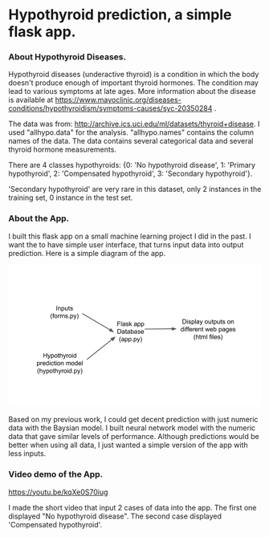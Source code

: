 # Hypothyroid prediction, a simple flask app. 

### About Hypothyroid Diseases.
Hypothyroid diseases (underactive thyroid) is a condition in which the body doesn't produce enough of important thyroid hormones. The condition may lead to various symptoms at late ages. More information about the disease is available at https://www.mayoclinic.org/diseases-conditions/hypothyroidism/symptoms-causes/syc-20350284 .

The data was from: http://archive.ics.uci.edu/ml/datasets/thyroid+disease. I used "allhypo.data" for the analysis. "allhypo.names" contains the column names of the data. The data contains several categorical data and several thyroid hormone measurements.

There are 4 classes hypothyroids:
{0: 'No hypothyroid disease', 1: 'Primary hypothyroid', 2: 'Compensated hypothyroid', 3: 'Secondary hypothyroid'}.

'Secondary hypothyroid' are very rare in this dataset, only 2 instances in the training set, 0 instance in the test set.  

### About the App.  
I built this flask app on a small machine learning project I did in the past. I want the to have simple user interface, that turns input data into output prediction.  Here is a simple diagram of the app. 

![alt text](https://github.com/Jun-depo/hypothyroid_flaskapp/blob/master/hypothyroid%20app.png)


Based on my previous work, I could get decent prediction with just numeric data with the Baysian model. I built neural network model with the numeric data that gave similar levels of performance. Although predictions would be better when using all data, I just wanted a simple version of the app with less inputs.


### Video demo of the App.  
https://youtu.be/kqXe0S70iug

I made the short video that input 2 cases of data into the app.  The first one displayed "No hypothyroid disease". The second case displayed 'Compensated hypothyroid'.  
